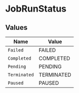 # JobRunStatus


## Values

| Name         | Value        |
| ------------ | ------------ |
| `Failed`     | FAILED       |
| `Completed`  | COMPLETED    |
| `Pending`    | PENDING      |
| `Terminated` | TERMINATED   |
| `Paused`     | PAUSED       |